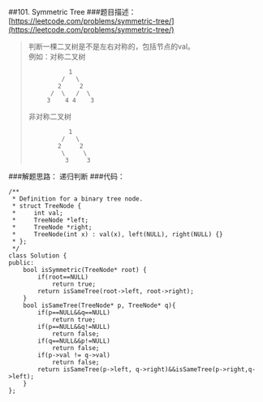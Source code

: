 ##101. Symmetric Tree
###题目描述：[https://leetcode.com/problems/symmetric-tree/](https://leetcode.com/problems/symmetric-tree/)	
> 判断一棵二叉树是不是左右对称的，包括节点的val。   
> 例如：对称二叉树
> 
>                1
>              /   \
>             2     2
>           /  \   /  \
>          3    4 4    3
>  非对称二叉树
>      
>                1
>              /   \
>             2     2
>              \     \
>               3     3

###解题思路：
递归判断
###代码：

	/**
	 * Definition for a binary tree node.
	 * struct TreeNode {
	 *     int val;
	 *     TreeNode *left;
	 *     TreeNode *right;
	 *     TreeNode(int x) : val(x), left(NULL), right(NULL) {}
	 * };
	 */
	class Solution {
	public:
	    bool isSymmetric(TreeNode* root) {
	        if(root==NULL)
	            return true;
	        return isSameTree(root->left, root->right);
	    }
	    bool isSameTree(TreeNode* p, TreeNode* q){
	        if(p==NULL&&q==NULL)
	            return true;
	        if(p==NULL&&q!=NULL)
	            return false;
	        if(q==NULL&&p!=NULL)
	            return false;
	        if(p->val != q->val)
	            return false;
	        return isSameTree(p->left, q->right)&&isSameTree(p->right,q->left);
	    }
	};